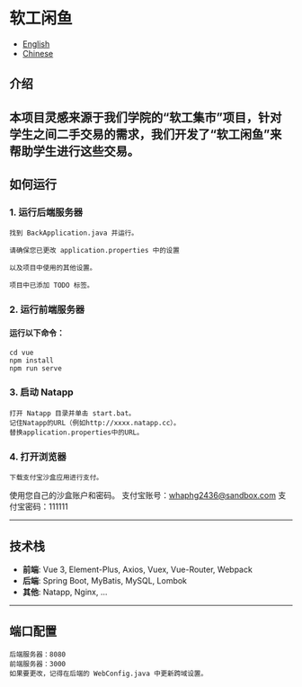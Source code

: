 # 软工闲鱼
- [English](README.md)
- [Chinese](README/README_zh.md)

## 介绍
本项目灵感来源于我们学院的“软工集市”项目，针对学生之间二手交易的需求，我们开发了“软工闲鱼”来帮助学生进行这些交易。
---

## 如何运行

### 1. 运行后端服务器
```
找到 BackApplication.java 并运行。

请确保您已更改 application.properties 中的设置

以及项目中使用的其他设置。

项目中已添加 TODO 标签。
```

### 2. 运行前端服务器
#### 运行以下命令：
```
cd vue
npm install
npm run serve
```

### 3. 启动 Natapp
```
打开 Natapp 目录并单击 start.bat。
记住Natapp的URL（例如http://xxxx.natapp.cc）。
替换application.properties中的URL。
```

### 4. 打开浏览器
```
下载支付宝沙盒应用进行支付。
```
使用您自己的沙盒账户和密码。
支付宝账号：whaphg2436@sandbox.com
支付宝密码：111111

---

## 技术栈
- **前端**: Vue 3, Element-Plus, Axios, Vuex, Vue-Router, Webpack
- **后端**: Spring Boot, MyBatis, MySQL, Lombok
- **其他**: Natapp, Nginx, ...

---

## 端口配置

```
后端服务器：8080
前端服务器：3000
如果要更改，记得在后端的 WebConfig.java 中更新跨域设置。
```
